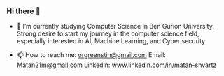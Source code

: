 ### Hi there 👋

- 🌱 I’m currently studying Computer Science in Ben Gurion University.
Strong desire to start my
journey in the computer science field, especially interested in AI, Machine Learning, and Cyber security.

- 📫 How to reach me: orgreenstin@gmail.com
Email: Matan21m@gmail.com
Linkedin: www.linkedin.com/in/matan-shvartz
